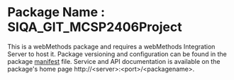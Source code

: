 # Package Name : SIQA_GIT_MCSP2406Project
This is a webMethods package and requires a webMethods Integration Server to host it. Package versioning and configuration can be found in the package [manifest](./SIQA_GIT_MCSP2406Project/manifest.v3) file. Service and API documentation is available on the package's home page http://&lt;server&gt;:&lt;port&gt;/&lt;packagename>.